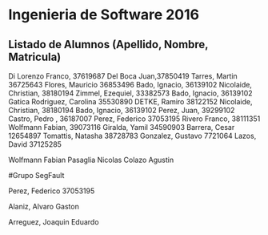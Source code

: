 # Ingenieria de Software 2016

## Listado de Alumnos (Apellido, Nombre, Matricula)

Di Lorenzo Franco, 37619687
Del Boca Juan,37850419
Tarres, Martin 36725643
Flores, Mauricio 36853496
Bado, Ignacio, 36139102
Nicolaide, Christian, 38180194
Zimmel, Ezequiel, 33382573
Bado, Ignacio, 36139102
Gatica Rodriguez, Carolina 35530890
DETKE, Ramiro 38122152
Nicolaide, Christian, 38180194
Bado, Ignacio, 36139102
Perez, Juan, 39299102
Castro, Pedro , 36187007
Perez, Federico 37053195
Rivero Franco, 38111351
Wolfmann Fabian, 39073116
Giralda, Yamil 34590903
Barrera, Cesar 12654897
Tomattis, Natasha 38728783
Gonzalez, Gustavo 7721064
Lazos, David 37125285

Wolfmann Fabian
Pasaglia Nicolas
Colazo Agustin


#Grupo SegFault

Perez, Federico 37053195

Alaniz, Alvaro Gaston

Arreguez, Joaquin Eduardo

